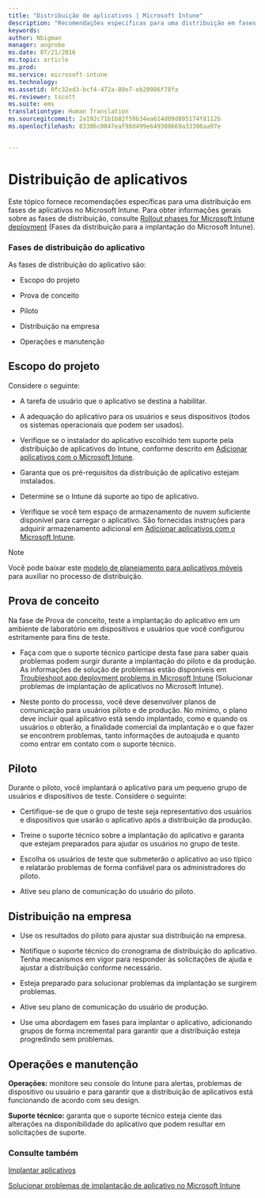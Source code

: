 ```yaml
---
title: "Distribuição de aplicativos | Microsoft Intune"
description: "Recomendações específicas para uma distribuição em fases de aplicativos no Microsoft Intune."
keywords: 
author: Nbigman
manager: angrobe
ms.date: 07/21/2016
ms.topic: article
ms.prod: 
ms.service: microsoft-intune
ms.technology: 
ms.assetid: 0fc32ed3-bcf4-472a-80e7-eb20986f78fa
ms.reviewer: tscott
ms.suite: ems
translationtype: Human Translation
ms.sourcegitcommit: 2a192c71b1b82f59b34ea614d09d895174f8112b
ms.openlocfilehash: 83306c0847eaf98d499e649308669a33306aa97e


---
```


# Distribuição de aplicativos
Este tópico fornece recomendações específicas para uma distribuição em fases de aplicativos no Microsoft Intune. Para obter informações gerais sobre as fases de distribuição, consulte [Rollout phases for Microsoft Intune deployment](rollout-phases-for-microsoft-intune-deployment.md) (Fases da distribuição para a implantação do Microsoft Intune).

### Fases de distribuição do aplicativo
As fases de distribuição do aplicativo são:

-   Escopo do projeto

-   Prova de conceito

-   Piloto

-   Distribuição na empresa

-   Operações e manutenção

## Escopo do projeto
Considere o seguinte:

-   A tarefa de usuário que o aplicativo se destina a habilitar.

-   A adequação do aplicativo para os usuários e seus dispositivos (todos os sistemas operacionais que podem ser usados).

-   Verifique se o instalador do aplicativo escolhido tem suporte pela distribuição de aplicativos do Intune, conforme descrito em [Adicionar aplicativos com o Microsoft Intune](/intune/deploy-use/add-apps).

-   Garanta que os pré-requisitos da distribuição de aplicativo estejam instalados. <!---, as described in [Plan for app deployment in Microsoft Intune](plan-for-app-deployment-in-microsoft-intune.md).--->

-   Determine se o Intune dá suporte ao tipo de aplicativo.

-   Verifique se você tem espaço de armazenamento de nuvem suficiente disponível para carregar o aplicativo. São fornecidas instruções para adquirir armazenamento adicional em [Adicionar aplicativos com o Microsoft Intune](/intune/deploy-use/add-apps).

> [!NOTE]           
> Você pode baixar este [modelo de planejamento para aplicativos móveis](https://gallery.technet.microsoft.com/Mobile-app-planning-18689d59) para auxiliar no processo de distribuição.

## Prova de conceito
Na fase de Prova de conceito, teste a implantação do aplicativo em um ambiente de laboratório em dispositivos e usuários que você configurou estritamente para fins de teste.

-   Faça com que o suporte técnico participe desta fase para saber quais problemas podem surgir durante a implantação do piloto e da produção. As informações de solução de problemas estão disponíveis em [Troubleshoot app deployment problems in Microsoft Intune](/intune/troubleshoot/troubleshoot-app-deployment-problems-in-microsoft-intune) (Solucionar problemas de implantação de aplicativos no Microsoft Intune).

-   Neste ponto do processo, você deve desenvolver planos de comunicação para usuários piloto e de produção. No mínimo, o plano deve incluir qual aplicativo está sendo implantado, como e quando os usuários o obterão, a finalidade comercial da implantação e o que fazer se encontrem problemas, tanto informações de autoajuda e quanto como entrar em contato com o suporte técnico.

## Piloto
Durante o piloto, você implantará o aplicativo para um pequeno grupo de usuários e dispositivos de teste. Considere o seguinte:

-   Certifique-se de que o grupo de teste seja representativo dos usuários e dispositivos que usarão o aplicativo após a distribuição da produção.

-   Treine o suporte técnico sobre a implantação do aplicativo e garanta que estejam preparados para ajudar os usuários no grupo de teste.

-   Escolha os usuários de teste que submeterão o aplicativo ao uso típico e relatarão problemas de forma confiável para os administradores do piloto.

-   Ative seu plano de comunicação do usuário do piloto.

## Distribuição na empresa

-   Use os resultados do piloto para ajustar sua distribuição na empresa.

-   Notifique o suporte técnico do cronograma de distribuição do aplicativo. Tenha mecanismos em vigor para responder às solicitações de ajuda e ajustar a distribuição conforme necessário.

-   Esteja preparado para solucionar problemas da implantação se surgirem problemas.

-   Ative seu plano de comunicação do usuário de produção.

-   Use uma abordagem em fases para implantar o aplicativo, adicionando grupos de forma incremental para garantir que a distribuição esteja progredindo sem problemas.

## Operações e manutenção
**Operações:** monitore seu console do Intune para alertas, problemas de dispositivo ou usuário e para garantir que a distribuição de aplicativos está funcionando de acordo com seu design.

**Suporte técnico:** garanta que o suporte técnico esteja ciente das alterações na disponibilidade do aplicativo que podem resultar em solicitações de suporte.

### Consulte também
[Implantar aplicativos](/intune/deploy-use/deploy-apps)

[Solucionar problemas de implantação de aplicativo no Microsoft Intune](/intune/troubleshoot/troubleshoot-app-deployment-problems-in-microsoft-intune)



<!--HONumber=Jul16_HO4-->


